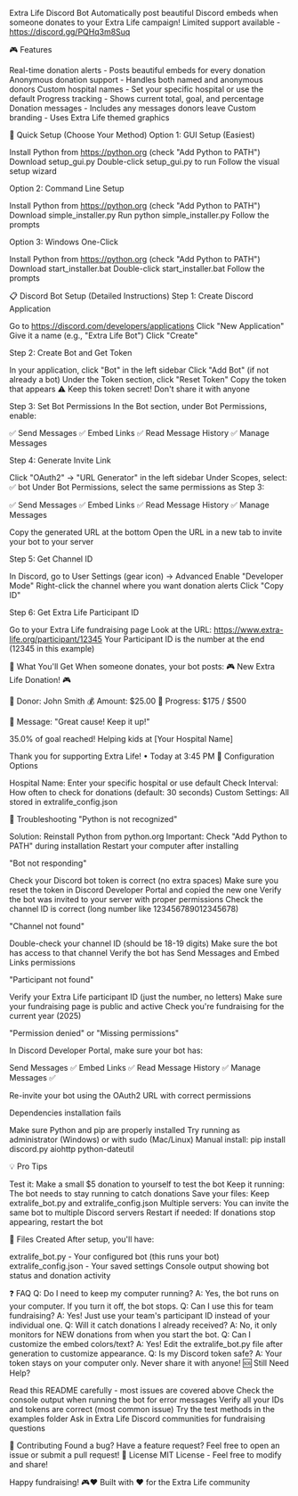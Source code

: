 Extra Life Discord Bot
Automatically post beautiful Discord embeds when someone donates to your Extra Life campaign!
Limited support available - https://discord.gg/PQHq3m8Suq

🎮 Features

Real-time donation alerts - Posts beautiful embeds for every donation
Anonymous donation support - Handles both named and anonymous donors
Custom hospital names - Set your specific hospital or use the default
Progress tracking - Shows current total, goal, and percentage
Donation messages - Includes any messages donors leave
Custom branding - Uses Extra Life themed graphics

🚀 Quick Setup (Choose Your Method)
Option 1: GUI Setup (Easiest)

Install Python from https://python.org (check "Add Python to PATH")
Download setup_gui.py
Double-click setup_gui.py to run
Follow the visual setup wizard

Option 2: Command Line Setup

Install Python from https://python.org (check "Add Python to PATH")
Download simple_installer.py
Run python simple_installer.py
Follow the prompts

Option 3: Windows One-Click

Install Python from https://python.org (check "Add Python to PATH")
Download start_installer.bat
Double-click start_installer.bat
Follow the prompts

📋 Discord Bot Setup (Detailed Instructions)
Step 1: Create Discord Application

Go to https://discord.com/developers/applications
Click "New Application"
Give it a name (e.g., "Extra Life Bot")
Click "Create"

Step 2: Create Bot and Get Token

In your application, click "Bot" in the left sidebar
Click "Add Bot" (if not already a bot)
Under the Token section, click "Reset Token"
Copy the token that appears
⚠️ Keep this token secret! Don't share it with anyone

Step 3: Set Bot Permissions
In the Bot section, under Bot Permissions, enable:

✅ Send Messages
✅ Embed Links
✅ Read Message History
✅ Manage Messages

Step 4: Generate Invite Link

Click "OAuth2" → "URL Generator" in the left sidebar
Under Scopes, select: ✅ bot
Under Bot Permissions, select the same permissions as Step 3:

✅ Send Messages
✅ Embed Links
✅ Read Message History
✅ Manage Messages


Copy the generated URL at the bottom
Open the URL in a new tab to invite your bot to your server

Step 5: Get Channel ID

In Discord, go to User Settings (gear icon) → Advanced
Enable "Developer Mode"
Right-click the channel where you want donation alerts
Click "Copy ID"

Step 6: Get Extra Life Participant ID

Go to your Extra Life fundraising page
Look at the URL: https://www.extra-life.org/participant/12345
Your Participant ID is the number at the end (12345 in this example)

🎯 What You'll Get
When someone donates, your bot posts:
🎮 New Extra Life Donation! 🎮

💝 Donor: John Smith
💰 Amount: $25.00
🎯 Progress: $175 / $500

💬 Message: "Great cause! Keep it up!"

35.0% of goal reached!
Helping kids at [Your Hospital Name]

Thank you for supporting Extra Life! • Today at 3:45 PM
🔧 Configuration Options

Hospital Name: Enter your specific hospital or use default
Check Interval: How often to check for donations (default: 30 seconds)
Custom Settings: All stored in extralife_config.json

🐛 Troubleshooting
"Python is not recognized"

Solution: Reinstall Python from python.org
Important: Check "Add Python to PATH" during installation
Restart your computer after installing

"Bot not responding"

Check your Discord bot token is correct (no extra spaces)
Make sure you reset the token in Discord Developer Portal and copied the new one
Verify the bot was invited to your server with proper permissions
Check the channel ID is correct (long number like 123456789012345678)

"Channel not found"

Double-check your channel ID (should be 18-19 digits)
Make sure the bot has access to that channel
Verify the bot has Send Messages and Embed Links permissions

"Participant not found"

Verify your Extra Life participant ID (just the number, no letters)
Make sure your fundraising page is public and active
Check you're fundraising for the current year (2025)

"Permission denied" or "Missing permissions"

In Discord Developer Portal, make sure your bot has:

Send Messages ✅
Embed Links ✅
Read Message History ✅
Manage Messages ✅


Re-invite your bot using the OAuth2 URL with correct permissions

Dependencies installation fails

Make sure Python and pip are properly installed
Try running as administrator (Windows) or with sudo (Mac/Linux)
Manual install: pip install discord.py aiohttp python-dateutil

💡 Pro Tips

Test it: Make a small $5 donation to yourself to test the bot
Keep it running: The bot needs to stay running to catch donations
Save your files: Keep extralife_bot.py and extralife_config.json
Multiple servers: You can invite the same bot to multiple Discord servers
Restart if needed: If donations stop appearing, restart the bot

📁 Files Created
After setup, you'll have:

extralife_bot.py - Your configured bot (this runs your bot)
extralife_config.json - Your saved settings
Console output showing bot status and donation activity

❓ FAQ
Q: Do I need to keep my computer running?
A: Yes, the bot runs on your computer. If you turn it off, the bot stops.
Q: Can I use this for team fundraising?
A: Yes! Just use your team's participant ID instead of your individual one.
Q: Will it catch donations I already received?
A: No, it only monitors for NEW donations from when you start the bot.
Q: Can I customize the embed colors/text?
A: Yes! Edit the extralife_bot.py file after generation to customize appearance.
Q: Is my Discord token safe?
A: Your token stays on your computer only. Never share it with anyone!
🆘 Still Need Help?

Read this README carefully - most issues are covered above
Check the console output when running the bot for error messages
Verify all your IDs and tokens are correct (most common issue)
Try the test methods in the examples folder
Ask in Extra Life Discord communities for fundraising questions

🎉 Contributing
Found a bug? Have a feature request? Feel free to open an issue or submit a pull request!
📜 License
MIT License - Feel free to modify and share!

Happy fundraising! 🎮❤️
Built with ❤️ for the Extra Life community